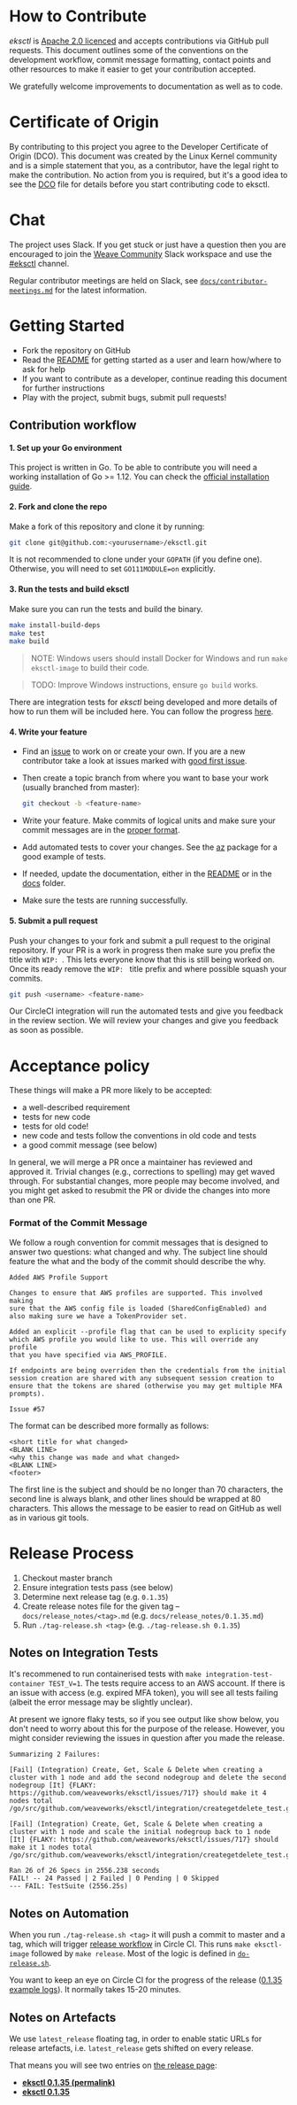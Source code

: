 # How to Contribute

*eksctl* is [Apache 2.0 licenced](LICENSE) and accepts contributions via GitHub
pull requests. This document outlines some of the conventions on the development
workflow, commit message formatting, contact points and other resources to make
it easier to get your contribution accepted.

We gratefully welcome improvements to documentation as well as to code.

# Certificate of Origin

By contributing to this project you agree to the Developer Certificate of
Origin (DCO). This document was created by the Linux Kernel community and is a
simple statement that you, as a contributor, have the legal right to make the
contribution. No action from you is required, but it's a good idea to see the
[DCO](DCO) file for details before you start contributing code to eksctl.

# Chat

The project uses Slack. If you get stuck or just have a question then you are encouraged to join the 
[Weave Community](https://weaveworks.github.io/community-slack/) Slack workspace and use the 
[#eksctl](https://weave-community.slack.com/messages/eksctl/) channel.

Regular contributor meetings are held on Slack, see [`docs/contributor-meetings.md`](docs/contributor-meetings.md) for 
the latest information.

# Getting Started

- Fork the repository on GitHub
- Read the [README](README.md) for getting started as a user and learn how/where to ask for help
- If you want to contribute as a developer, continue reading this document for further instructions
- Play with the project, submit bugs, submit pull requests!

## Contribution workflow


#### 1. Set up your Go environment

This project is written in Go. To be able to contribute you will need a working installation of Go >= 1.12. 
You can check the [official installation guide](https://golang.org/doc/install).


#### 2. Fork and clone the repo

Make a fork of this repository and clone it by running:

```bash
git clone git@github.com:<yourusername>/eksctl.git
```

It is not recommended to clone under your `GOPATH` (if you define one). Otherwise, you will need to set 
`GO111MODULE=on` explicitly.


#### 3. Run the tests and build eksctl

Make sure you can run the tests and build the binary.

```bash 
make install-build-deps
make test
make build
```

> NOTE: Windows users should install Docker for Windows and run `make eksctl-image` to build their code.

> TODO: Improve Windows instructions, ensure `go build` works.


There are integration tests for *eksctl* being developed and more details of how to run them will be included here. You 
can follow the progress [here](https://github.com/weaveworks/eksctl/issues/151).

#### 4. Write your feature

- Find an [issue](https://github.com/weaveworks/eksctl/issues) to work on or create your own. If you are a new 
contributor take a look at issues marked with 
[good first issue](https://github.com/weaveworks/eksctl/issues?q=is%3Aissue+is%3Aopen+label%3A%22good+first+issue%22).

- Then create a topic branch from where you want to base your work (usually branched from master):

    ```bash
    git checkout -b <feature-name>
    ```

- Write your feature. Make commits of logical units and make sure your commit messages are in the 
[proper format](#format-of-the-commit-message).

- Add automated tests to cover your changes. See the [az](https://github.com/weaveworks/eksctl/tree/master/pkg/az) 
package for a good example of tests.

- If needed, update the documentation, either in the [README](README.md) or in the [docs](docs/) folder.

- Make sure the tests are running successfully.

#### 5. Submit a pull request

Push your changes to your fork and submit a pull request to the original repository. If your PR is a work in progress 
then make sure you prefix the title with `WIP: `. This lets everyone know that this is still being worked on. Once its 
ready remove the `WIP: ` title prefix and where possible squash your commits.

```bash
git push <username> <feature-name>
```

Our CircleCI integration will run the automated tests and give you feedback in the review section. We will review your 
changes and give you feedback as soon as possible.

# Acceptance policy

These things will make a PR more likely to be accepted:

 * a well-described requirement
 * tests for new code
 * tests for old code!
 * new code and tests follow the conventions in old code and tests
 * a good commit message (see below)

In general, we will merge a PR once a maintainer has reviewed and approved it.
Trivial changes (e.g., corrections to spelling) may get waved through.
For substantial changes, more people may become involved, and you might get asked to resubmit the PR or divide the 
changes into more than one PR.

### Format of the Commit Message

We follow a rough convention for commit messages that is designed to answer two
questions: what changed and why. The subject line should feature the what and
the body of the commit should describe the why.

```
Added AWS Profile Support

Changes to ensure that AWS profiles are supported. This involved making
sure that the AWS config file is loaded (SharedConfigEnabled) and
also making sure we have a TokenProvider set.

Added an explicit --profile flag that can be used to explicity specify
which AWS profile you would like to use. This will override any profile
that you have specified via AWS_PROFILE.

If endpoints are being overriden then the credentials from the initial
session creation are shared with any subsequent session creation to
ensure that the tokens are shared (otherwise you may get multiple MFA
prompts).

Issue #57
```

The format can be described more formally as follows:

```
<short title for what changed>
<BLANK LINE>
<why this change was made and what changed>
<BLANK LINE>
<footer>
```

The first line is the subject and should be no longer than 70 characters, the
second line is always blank, and other lines should be wrapped at 80 characters.
This allows the message to be easier to read on GitHub as well as in various git tools.

# Release Process

1. Checkout master branch
2. Ensure integration tests pass (see below)
3. Determine next release tag (e.g. `0.1.35`)
4. Create release notes file for the given tag – `docs/release_notes/<tag>.md` (e.g. `docs/release_notes/0.1.35.md`)
5. Run `./tag-release.sh <tag>` (e.g. `./tag-release.sh 0.1.35`)

## Notes on Integration Tests

It's recommened to run containerised tests with `make integration-test-container TEST_V=1`. The tests require access to an AWS account. If there is an issue with access (e.g. expired MFA token), you will see all tests failing (albeit the error message may be slightly unclear).

At present we ignore flaky tests, so if you see output like show below, you don't need to worry about this for the purpose of the release. However, you might consider reviewing the issues in question after you made the release.

```
Summarizing 2 Failures:

[Fail] (Integration) Create, Get, Scale & Delete when creating a cluster with 1 node and add the second nodegroup and delete the second nodegroup [It] {FLAKY: https://github.com/weaveworks/eksctl/issues/717} should make it 4 nodes total 
/go/src/github.com/weaveworks/eksctl/integration/creategetdelete_test.go:376

[Fail] (Integration) Create, Get, Scale & Delete when creating a cluster with 1 node and scale the initial nodegroup back to 1 node [It] {FLAKY: https://github.com/weaveworks/eksctl/issues/717} should make it 1 nodes total 
/go/src/github.com/weaveworks/eksctl/integration/creategetdelete_test.go:403

Ran 26 of 26 Specs in 2556.238 seconds
FAIL! -- 24 Passed | 2 Failed | 0 Pending | 0 Skipped
--- FAIL: TestSuite (2556.25s)
```

## Notes on Automation

When you run `./tag-release.sh <tag>` it will push a commit to master and a tag, which will trigger [release workflow](https://github.com/weaveworks/eksctl/blob/38364943776230bcc9ad57a9f8a423c7ec3fb7fe/.circleci/config.yml#L28-L42) in Circle CI. This runs `make eksctl-image` followed by `make release`. Most of the logic is defined in [`do-release.sh`](https://github.com/weaveworks/eksctl/blob/master/do-release.sh).

You want to keep an eye on Circle CI for the progress of the release ([0.1.35 example logs](https://circleci.com/workflow-run/3553542c-88ad-4a77-bd42-441da4c87fa1)). It normally takes 15-20 minutes.

## Notes on Artefacts

We use `latest_release` floating tag, in order to enable static URLs for release artefacts, i.e. `latest_release` gets shifted on every release.

That means you will see two entries on [the release page](https://github.com/weaveworks/eksctl/releases):

- [**eksctl 0.1.35 (permalink)**](https://github.com/weaveworks/eksctl/releases/tag/0.1.35)
- [**eksctl 0.1.35**](https://github.com/weaveworks/eksctl/releases/tag/latest_release)
